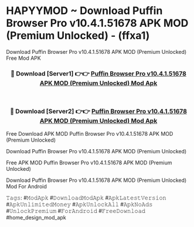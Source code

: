 # HAPYYMOD ~ Download Puffin Browser Pro  v10.4.1.51678 APK   MOD (Premium Unlocked) - (ffxa1)
Download Puffin Browser Pro  v10.4.1.51678 APK   MOD (Premium Unlocked) Free Mod APK

<div align="center">
<h3>🔴 Download [Server1] 👉👉 <a href="https://apk-comot.site?title=Puffin_Browser_Pro__v10.4.1.51678_APK___MOD_(Premium_Unlocked)">Puffin Browser Pro  v10.4.1.51678 APK   MOD (Premium Unlocked) Mod Apk</a></h3><br>

<h3>🔴 Download [Server2] 👉👉 <a href="https://apk-comot.site?title=Puffin_Browser_Pro__v10.4.1.51678_APK___MOD_(Premium_Unlocked)">Puffin Browser Pro  v10.4.1.51678 APK   MOD (Premium Unlocked) Mod Apk</a></h3>
</div>


Free Download APK MOD Puffin Browser Pro  v10.4.1.51678 APK   MOD (Premium Unlocked)

Download Puffin Browser Pro  v10.4.1.51678 APK   MOD (Premium Unlocked) 

Free APK MOD Puffin Browser Pro  v10.4.1.51678 APK   MOD (Premium Unlocked) 

Download Puffin Browser Pro  v10.4.1.51678 APK   MOD (Premium Unlocked) Mod For Android

𝚃𝚊𝚐𝚜: #𝙼𝚘𝚍𝙰𝚙𝚔 #𝙳𝚘𝚠𝚗𝚕𝚘𝚊𝚍𝙼𝚘𝚍𝙰𝚙𝚔 #𝙰𝚙𝚔𝙻𝚊𝚝𝚎𝚜𝚝𝚅𝚎𝚛𝚜𝚒𝚘𝚗 #𝙰𝚙𝚔𝚄𝚗𝚕𝚒𝚖𝚒𝚝𝚎𝚍𝙼𝚘𝚗𝚎𝚢 #𝙰𝚙𝚔𝚄𝚗𝚕𝚘𝚌𝚔𝙰𝚕𝚕 #𝙰𝚙𝚔𝙽𝚘𝙰𝚍𝚜 #𝚄𝚗𝚕𝚘𝚌𝚔𝙿𝚛𝚎𝚖𝚒𝚞𝚖 #𝙵𝚘𝚛𝙰𝚗𝚍𝚛𝚘𝚒𝚍 #𝙵𝚛𝚎𝚎𝙳𝚘𝚠𝚗𝚕𝚘𝚊𝚍 #home_design_mod_apk